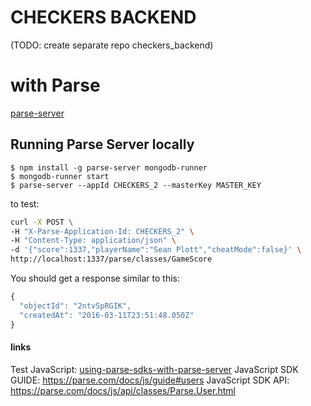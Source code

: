# CHECKERS BACKEND 
(TODO: create separate repo checkers_backend)


# with Parse
[parse-server](https://github.com/ParsePlatform/parse-server)

## Running Parse Server locally

```
$ npm install -g parse-server mongodb-runner
$ mongodb-runner start
$ parse-server --appId CHECKERS_2 --masterKey MASTER_KEY
```


to test:
```bash
curl -X POST \
-H "X-Parse-Application-Id: CHECKERS_2" \
-H "Content-Type: application/json" \
-d '{"score":1337,"playerName":"Sean Plott","cheatMode":false}' \
http://localhost:1337/parse/classes/GameScore
```

You should get a response similar to this:
```js
{
  "objectId": "2ntvSpRGIK",
  "createdAt": "2016-03-11T23:51:48.050Z"
}
```

#### links
Test JavaScript: [using-parse-sdks-with-parse-server](https://github.com/ParsePlatform/parse-server/wiki/Parse-Server-Guide#using-parse-sdks-with-parse-server)
JavaScript SDK GUIDE: https://parse.com/docs/js/guide#users
JavaScript SDK API: https://parse.com/docs/js/api/classes/Parse.User.html
